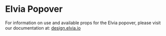 # Elvia Popover

For information on use and available props for the Elvia popover, please visit our documentation at:
<a href="https://design.elvia.io/components/popover#Overview">design.elvia.io</a>
